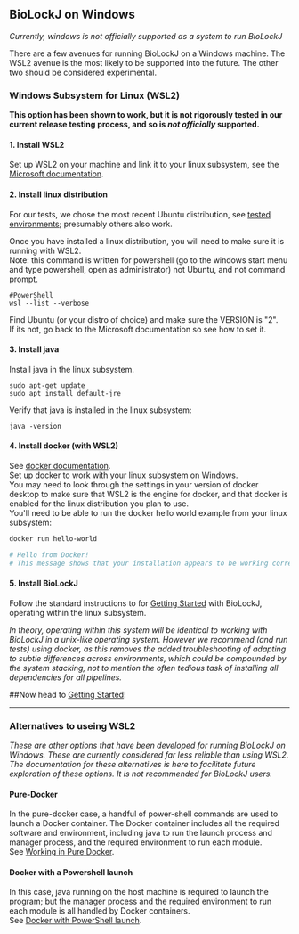 
## BioLockJ on Windows

_Currently, windows is not officially supported as a system to run BioLockJ_

There are a few avenues for running BioLockJ on a Windows machine.  The WSL2 avenue is the most likely to be supported into the future.  The other two should be considered experimental.

### Windows Subsystem for Linux (WSL2)

**This option has been shown to work, but it is not rigorously tested in our current release testing process, and so is _not officially_ supported.**

#### 1. Install WSL2

Set up WSL2 on your machine and link it to your linux subsystem, see the [Microsoft documentation](https://docs.microsoft.com/en-us/windows/wsl/install-win10).

#### 2. Install linux distribution

For our tests, we chose the most recent Ubuntu distribution, see [tested environments](../Supported-Environments/#Tested-environments); presumably others also work.

Once you have installed a linux distribution, you will need to make sure it is running with WSL2. <br> Note: this command is written for powershell (go to the windows start menu and type powershell, open as administrator) not Ubuntu, and not command prompt.
```
#PowerShell
wsl --list --verbose
```
Find Ubuntu (or your distro of choice) and make sure the VERSION is "2".   <br>If its not, go back to the Microsoft documentation so see how to set it.

#### 3. Install java

Install java in the linux subsystem.  
```
sudo apt-get update
sudo apt install default-jre
```

Verify that java is installed in the linux subsystem:
```
java -version
```

#### 4. Install docker (with WSL2)

See [docker documentation](https://docs.docker.com/docker-for-windows/wsl/). <br>
Set up docker to work with your linux subsystem on Windows.  <br>You may need to look through the settings in your version of docker desktop to make sure that WSL2 is the engine for docker, and that docker is enabled for the linux distribution you plan to use.  <br>You'll need to be able to run the docker hello world example from your linux subsystem:

```bash
docker run hello-world

# Hello from Docker!
# This message shows that your installation appears to be working correctly.

```

#### 5. Install BioLockJ

Follow the standard instructions to for [Getting Started](Getting-Started.md) with BioLockJ, operating within the linux subsystem.  

_In theory, operating within this system will be identical to working with BioLockJ in a unix-like operating system.  However we recommend (and run tests) using docker, as this removes the added troubleshooting of adapting to subtle differences across environments, which could be compounded by the system stacking, not to mention the often tedious task of installing all dependencies for all pipelines._


##Now head to [Getting Started](../Getting-Started.md)!

---

### Alternatives to useing WSL2

_These are other options that have been developed for running BioLockJ on Windows.  These are currently considered far less reliable than using WSL2.  The documentation for these alternatives is here to facilitate future exploration of these options.  It is not recommended for BioLockJ users._

#### Pure-Docker

In the pure-docker case, a handful of power-shell commands are used to launch a Docker container.  The Docker container includes all the required software and environment, including java to run the launch process and manager process, and the required environment to run each module.  <br>See [Working in Pure Docker](Pure-Docker.md).


#### Docker with a Powershell launch

In this case, java running on the host machine is required to launch the program; but the manager process and the required environment to run each module is all handled by Docker containers.  <br>See [Docker with PowerShell launch](Getting-Started-Powershell.md).

